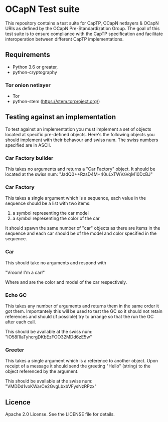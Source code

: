 # OCapN Test suite

This repository contains a test suite for CapTP, OCapN netlayers & OCapN URIs as defined by the OCapN Pre-Standardization Group. The goal of this test suite is to ensure compliance with the CapTP specification and facilitate interoperation between different CapTP implementations.

## Requirements

- Python 3.6 or greater,
- python-cryptography

### Tor onion netlayer

- Tor
- python-stem (https://stem.torproject.org/)

## Testing against an implementation

To test against an implementation you must implement a set of objects located
at specific pre-defined objects. Here's the following objects you should
implement with their behavour and swiss num. The swiss numbers specified are
in ASCII.

### Car Factory builder

This takes no arguments and returns a "Car Factory" object. It should be located
at the swiss num: "JadQ0++RzsD4M+40uLxTWVaVqM10DcBJ"

### Car Factory

This takes a single argument which is a sequence, each value in the sequence
should be a list with two items:

1. a symbol representing the car model
2. a symbol representing the color of the car

It should spawn the same number of "car" objects as there are items in the
sequence and each car should be of the model and color specified in the
sequence.

### Car

This should take no arguments and respond with

"Vroom! I'm a <color> <model> car!"

Where <color> and <model> are the color and model of the car respectively.

### Echo GC

This takes any number of arguments and returns them in the same order it got
them. Importantely this will be used to test the GC so it should not retain
references and should (if possible) try to arrange so that the run the GC after
each call.

This should be available at the swiss num: "IO58l1laTyhcrgDKbEzFOO32MDd6zE5w"

### Greeter

This takes a single argument which is a reference to another object. Upon
receipt of a message it should send the greeting "Hello" (string) to the object
referenced by the argument.

This should be available at the swiss num: "VMDDd1voKWarCe2GvgLbxbVFysNzRPzx"

## Licence

Apache 2.0 License. See the LICENSE file for details.